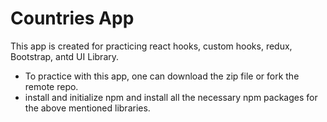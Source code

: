 # Countries App
This app is created for practicing react hooks, custom hooks, 
redux, Bootstrap, antd UI Library. 

- To practice with this app, one can download the zip file or
fork the remote repo. 
- install and initialize npm and install all the necessary npm packages
for the above mentioned libraries.
